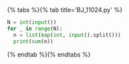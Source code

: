 {% tabs %}{% tab title='BJ_11024.py' %}

```py
N = int(input())
for _ in range(N):
  n = list(map(int, input().split()))
  print(sum(n))
```

{% endtab %}{% endtabs %}
